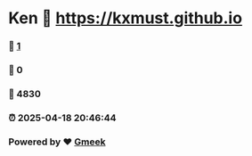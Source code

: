 # Ken :link: https://kxmust.github.io 
### :page_facing_up: [1](https://kxmust.github.io/tag.html) 
### :speech_balloon: 0 
### :hibiscus: 4830 
### :alarm_clock: 2025-04-18 20:46:44 
### Powered by :heart: [Gmeek](https://github.com/Meekdai/Gmeek)

